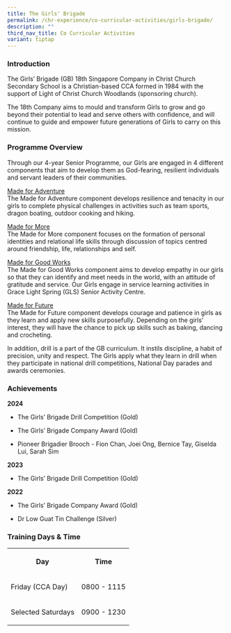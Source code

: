 ```yaml
---
title: The Girls' Brigade
permalink: /chr-experience/co-curricular-activities/girls-brigade/
description: ""
third_nav_title: Co Curricular Activities
variant: tiptap
---
```

<h3>Introduction</h3>
<p>The Girls’ Brigade (GB) 18th Singapore Company in Christ Church Secondary
School is a Christian-based CCA formed in 1984 with the support of Light
of Christ Church Woodlands (sponsoring church).</p>
<p>The 18th Company aims to mould and transform Girls to grow and go beyond
their potential to lead and serve others with confidence, and will continue
to guide and empower future generations of Girls to carry on this mission.</p>
<h3>Programme Overview</h3>
<p>Through our 4-year Senior Programme, our Girls are engaged in 4 different
components that aim to develop them as God-fearing, resilient individuals
and servant leaders of their communities.</p>
<p><u>Made for Adventure</u>
<br>The Made for Adventure component develops resilience and tenacity in our
girls to complete physical challenges in activities such as team sports,
dragon boating, outdoor cooking and hiking.</p>
<p><u>Made for More</u>
<br>The Made for More component focuses on the formation of personal identities
and relational life skills through discussion of topics centred around
friendship, life, relationships and self.</p>
<p><u>Made for Good Works</u>
<br>The Made for Good Works component aims to develop empathy in our girls
so that they can identify and meet needs in the world, with an attitude
of gratitude and service. Our Girls engage in service learning activities
in Grace Light Spring (GLS) Senior Activity Centre.</p>
<p><u>Made for Future</u>
<br>The Made for Future component develops courage and patience in girls as
they learn and apply new skills purposefully. Depending on the girls’ interest,
they will have the chance to pick up skills such as baking, dancing and
crocheting.</p>
<p>In addition, drill is a part of the GB curriculum. It instils discipline,
a habit of precision, unity and respect. The Girls apply what they learn
in drill when they participate in national drill competitions, National
Day parades and awards ceremonies.</p>
<h3>Achievements</h3>
<p><strong>2024</strong>
</p>
<ul data-tight="true" class="tight">
<li>
<p>The Girls’ Brigade Drill Competition (Gold)</p>
</li>
<li>
<p>The Girls’ Brigade Company Award (Gold)</p>
</li>
<li>
<p>Pioneer Brigadier Brooch - Fion Chan, Joei Ong, Bernice Tay, Giselda Lui,
Sarah Sim</p>
</li>
</ul>
<p><strong>2023</strong>
</p>
<ul data-tight="true" class="tight">
<li>
<p>The Girls’ Brigade Drill Competition (Gold)</p>
<p></p>
</li>
</ul>
<p><strong>2022</strong>
</p>
<ul data-tight="true" class="tight">
<li>
<p>The Girls’ Brigade Company Award (Gold)</p>
</li>
<li>
<p>Dr Low Guat Tin Challenge (Silver)</p>
<p></p>
</li>
</ul>
<p></p>
<h3>Training Days &amp; Time</h3>
<table style="minWidth: 50px">
<colgroup>
<col>
<col>
</colgroup>
<tbody>
<tr>
<th rowspan="1" colspan="1">
<p>Day</p>
</th>
<th rowspan="1" colspan="1">
<p>Time</p>
</th>
</tr>
<tr>
<td rowspan="1" colspan="1">
<p>Friday (CCA Day)</p>
</td>
<td rowspan="1" colspan="1">
<p>0800 - 1115</p>
</td>
</tr>
<tr>
<td rowspan="1" colspan="1">
<p>Selected Saturdays</p>
</td>
<td rowspan="1" colspan="1">
<p>0900 - 1230</p>
</td>
</tr>
</tbody>
</table>
<p></p>